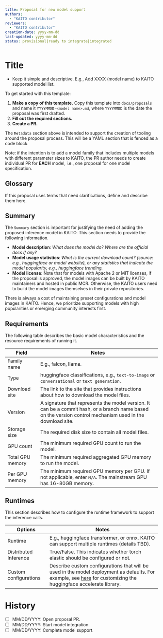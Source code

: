 ```yaml
---
title: Proposal for new model support
authors:
  - "KAITO contributor"
reviewers:
  - "KAITO contributor"
creation-date: yyyy-mm-dd
last-updated: yyyy-mm-dd
status: provisional|ready to integrate|integrated
---
```


# Title
- Keep it simple and descriptive. E.g., Add XXXX (model name) to KAITO supported model list.

<!-- BEGIN Remove before PR -->
To get started with this template:
1. **Make a copy of this template.**
  Copy this template into `docs/proposals` and name it `YYYYMMDD-<model name>.md`, where `YYYYMMDD` is the date the proposal was first drafted.
1. **Fill out the required sections.**
1. **Create a PR.**


The `Metadata` section above is intended to support the creation of tooling around the proposal process.
This will be a YAML section that is fenced as a code block.

Note: if the intention is to add a model family that includes multiple models with different parameter sizes to KAITO, the PR author needs to create individual PR for **EACH** model, i.e., one proposal for one model specification.

<!-- END Remove before PR -->

## Glossary

If this proposal uses terms that need clarifications, define and describe them here.

## Summary

The `Summary` section is important for justifying the need of adding the proposed inference model in KAITO. This section needs to provide the following information.
- **Model description**: *What does the model do? Where are the official docs if any?*
- **Model usage statistics**: *What is the current download count? (source: e.g., huggingface or model website), or any statistics that indicate the model popularity, e.g., huggingface trending.*
- **Model license**: Note that for models with Apache 2 or MIT licenses, if the proposal is approved, the model images can be built by KAITO maintainers and hosted in public MCR. Otherwise, the KAITO users need to build the model images themselves in their private repositories.

<!-- BEGIN Remove before PR -->
There is always a cost of maintaining preset configurations and model images in KAITO. Hence, we prioritize supporting models with high popularities or emerging community interests first.
<!-- END Remove before PR -->

## Requirements

The following table describes the basic model characteristics and the resource requirements of running it.

| Field | Notes|
|----|----|
| Family name| E.g., falcon, llama.|
| Type| huggingface classifications, e.g., `text-to-image` or `conversational` or `text generation`. |
| Download site| The link to the site that provides instructions about how to download the model files. |
| Version| A signature that represents the model version. It can be a commit hash, or a branch name based on the version control mechanism used in the download site. |
| Storage size| The required disk size to contain all model files. |
| GPU count| The minimum required GPU count to run the model. |
| Total GPU memory| The minimum required aggregated GPU memory to run the model. |
| Per GPU memory | The minimum required GPU memory per GPU. If not applicable, enter `N/A`. The mainstream GPU has 16-80GB memory. |


## Runtimes

This section describes how to configure the runtime framework to support the inference calls.

| Options | Notes|
|----|----|
| Runtime | E.g., huggingface transformer, or onnx. KAITO can support multiple runtimes (details TBD). |
| Distributed Inference| True/False. This indicates whether torch elastic should be configured or not. |
| Custom configurations| Describe custom configurations that will be used in the model deployment as defaults. For example, see [here](https://huggingface.co/docs/accelerate/basic_tutorials/launch#custom-configurations) for customizing the huggingface accelerate library.|

# History

- [ ] MM/DD/YYYY: Open proposal PR.
- [ ] MM/DD/YYYY: Start model integration.
- [ ] MM/DD/YYYY: Complete model support.
